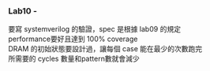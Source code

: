 ### Lab10 - 
要寫 systemverilog 的驗證，spec 是根據 lab09 的規定  
performance要好且達到 100% coverage  
DRAM 的初始狀態要設計過，讓每個 case 能在最少的次數跑完  
所需要的 cycles 數量和pattern數就會減少  
